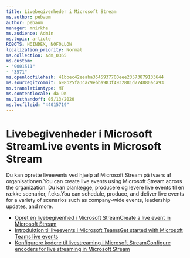 ```yaml
---
title: Livebegivenheder i Microsoft Stream
ms.author: pebaum
author: pebaum
manager: mnirkhe
ms.audience: Admin
ms.topic: article
ROBOTS: NOINDEX, NOFOLLOW
localization_priority: Normal
ms.collection: Adm_O365
ms.custom:
- "9001511"
- "3571"
ms.openlocfilehash: 41bbec42eeaba3545937700eee23573879133644
ms.sourcegitcommit: a98b25fa3cac9ebba983f4932881d774880aca93
ms.translationtype: MT
ms.contentlocale: da-DK
ms.lasthandoff: 05/13/2020
ms.locfileid: "44015719"
---
```

# <a name="live-events-in-microsoft-stream"></a><span data-ttu-id="f5d7c-102">Livebegivenheder i Microsoft Stream</span><span class="sxs-lookup"><span data-stu-id="f5d7c-102">Live events in Microsoft Stream</span></span>

<span data-ttu-id="f5d7c-103">Du kan oprette liveevents ved hjælp af Microsoft Stream på tværs af organisationen.</span><span class="sxs-lookup"><span data-stu-id="f5d7c-103">You can create live events using Microsoft Stream across the organization.</span></span> <span data-ttu-id="f5d7c-104">Du kan planlægge, producere og levere live events til en række scenarier, f.eks.</span><span class="sxs-lookup"><span data-stu-id="f5d7c-104">You can schedule, produce, and deliver live events for a variety of scenarios such as company-wide events, leadership updates, and more.</span></span>

- [<span data-ttu-id="f5d7c-105">Opret en livebegivenhed i Microsoft Stream</span><span class="sxs-lookup"><span data-stu-id="f5d7c-105">Create a live event in Microsoft Stream</span></span>](https://docs.microsoft.com/stream/live-create-event)
- [<span data-ttu-id="f5d7c-106">Introduktion til liveevents i Microsoft Teams</span><span class="sxs-lookup"><span data-stu-id="f5d7c-106">Get started with Microsoft Teams live events</span></span>](https://support.office.com/article/get-started-with-microsoft-teams-live-events-d077fec2-a058-483e-9ab5-1494afda578a)
- [<span data-ttu-id="f5d7c-107">Konfigurere kodere til livestreaming i Microsoft Stream</span><span class="sxs-lookup"><span data-stu-id="f5d7c-107">Configure encoders for live streaming in Microsoft Stream</span></span>](https://docs.microsoft.com/stream/live-encoder-setup)
